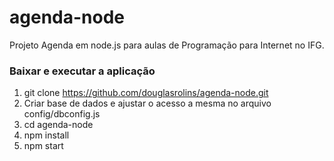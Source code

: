 # agenda-node
Projeto Agenda em node.js para aulas de Programação para Internet no IFG.

### Baixar e executar a aplicação
1. git clone https://github.com/douglasrolins/agenda-node.git
2. Criar base de dados e ajustar o acesso a mesma no arquivo config/dbconfig.js
3. cd agenda-node
4. npm install
5. npm start
